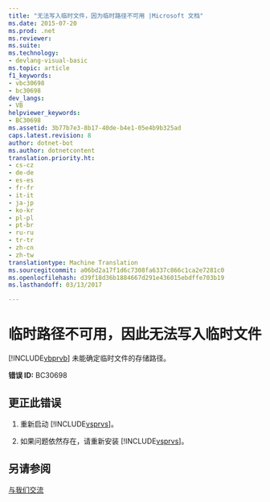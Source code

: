 ```yaml
---
title: "无法写入临时文件，因为临时路径不可用 |Microsoft 文档"
ms.date: 2015-07-20
ms.prod: .net
ms.reviewer: 
ms.suite: 
ms.technology:
- devlang-visual-basic
ms.topic: article
f1_keywords:
- vbc30698
- bc30698
dev_langs:
- VB
helpviewer_keywords:
- BC30698
ms.assetid: 3b77b7e3-8b17-40de-b4e1-05e4b9b325ad
caps.latest.revision: 8
author: dotnet-bot
ms.author: dotnetcontent
translation.priority.ht:
- cs-cz
- de-de
- es-es
- fr-fr
- it-it
- ja-jp
- ko-kr
- pl-pl
- pt-br
- ru-ru
- tr-tr
- zh-cn
- zh-tw
translationtype: Machine Translation
ms.sourcegitcommit: a06bd2a17f1d6c7308fa6337c866c1ca2e7281c0
ms.openlocfilehash: d39f18d36b1884667d291e436015ebdffe703b19
ms.lasthandoff: 03/13/2017

---
```

# <a name="unable-to-write-temporary-file-because-temporary-path-is-not-available"></a>临时路径不可用，因此无法写入临时文件
[!INCLUDE[vbprvb](../../../csharp/programming-guide/concepts/linq/includes/vbprvb_md.md)] 未能确定临时文件的存储路径。  
  
 **错误 ID:** BC30698  
  
## <a name="to-correct-this-error"></a>更正此错误  
  
1.  重新启动 [!INCLUDE[vsprvs](../../../csharp/includes/vsprvs_md.md)]。  
  
2.  如果问题依然存在，请重新安装 [!INCLUDE[vsprvs](../../../csharp/includes/vsprvs_md.md)]。  
  
## <a name="see-also"></a>另请参阅  
 [与我们交流](https://docs.microsoft.com/visualstudio/ide/talk-to-us)
